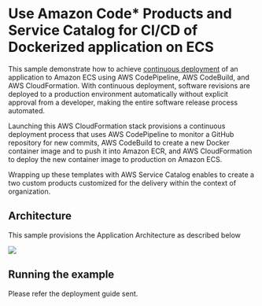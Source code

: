 # Use Amazon Code* Products and Service Catalog for CI/CD of Dockerized application on ECS


This sample demonstrate how to achieve [continuous deployment][continuous-deployment] of an application to Amazon ECS using AWS CodePipeline, AWS CodeBuild, and AWS CloudFormation. With continuous deployment, software revisions are deployed to a production environment automatically without explicit approval from a developer, making the entire software release process automated.

Launching this AWS CloudFormation stack provisions a continuous deployment process that uses AWS CodePipeline to monitor a GitHub repository for new commits, AWS CodeBuild to create a new Docker container image and to push it into Amazon ECR, and AWS CloudFormation to deploy the new container image to production on Amazon ECS.

Wrapping up these templates with AWS Service Catalog enables to create a two custom products customized for the delivery within the context of organization.


## Architecture

This sample provisions the Application Architecture as described below

[![](Images/architecture.png)][architecture]

## Running the example

Please refer the deployment guide sent.


[architecture]: Images/architecture.png
[continuous-deployment]: https://aws.amazon.com/devops/continuous-delivery/
